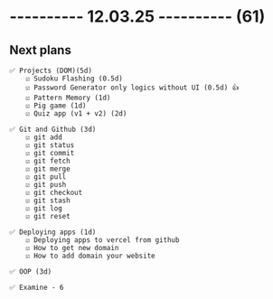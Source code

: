 # ---------- 12.03.25 ---------- (61)

## Next plans

    ✅ Projects (DOM)(5d)
        ☑️ Sudoku Flashing (0.5d)
        ☑️ Password Generator only logics without UI (0.5d) 👍
        ☑️ Pattern Memory (1d)
        ☑️ Pig game (1d)
        ☑️ Quiz app (v1 + v2) (2d)

    ✅ Git and Github (3d)
        ☑️ git add
        ☑️ git status
        ☑️ git commit
        ☑️ git fetch
        ☑️ git merge
        ☑️ git pull
        ☑️ git push
        ☑️ git checkout
        ☑️ git stash
        ☑️ git log
        ☑️ git reset

    ✅ Deploying apps (1d)
        ☑️ Deploying apps to vercel from github
        ☑️ How to get new domain
        ☑️ How to add domain your website

    ✅ OOP (3d)

    ✅ Examine - 6
